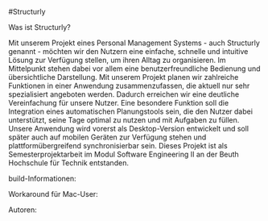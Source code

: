 #Structurly

Was ist Structurly?

Mit unserem Projekt eines Personal Management Systems - auch Structurly genannt - möchten wir den Nutzern
eine einfache, schnelle und intuitive Lösung zur Verfügung stellen, um ihren Alltag zu organisieren.
Im Mittelpunkt stehen dabei vor allem eine benutzerfreundliche Bedienung und übersichtliche Darstellung.
Mit unserem Projekt planen wir zahlreiche Funktionen in einer Anwendung zusammenzufassen, die aktuell nur sehr
spezialisiert angeboten werden. Dadurch erreichen wir eine deutliche Vereinfachung für unsere Nutzer. Eine
besondere Funktion soll die Integration eines automatischen Planungstools sein, die den Nutzer dabei
unterstützt, seine Tage optimal zu nutzen und mit Aufgaben zu füllen. Unsere Anwendung wird vorerst als
Desktop-Version entwickelt und soll später auch auf mobilen Geräten zur Verfügung stehen und
plattformübergreifend synchronisierbar sein.
Dieses Projekt ist als Semesterprojektarbeit im Modul Software Engineering II an der Beuth Hochschule für Technik entstanden.

build-Informationen:

Workaround für Mac-User:

Autoren:

